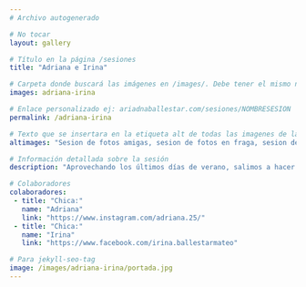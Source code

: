 ```yaml
---
# Archivo autogenerado

# No tocar
layout: gallery

# Título en la página /sesiones
title: "Adriana e Irina"

# Carpeta donde buscará las imágenes en /images/. Debe tener el mismo nombre y sin espacios
images: adriana-irina

# Enlace personalizado ej: ariadnaballestar.com/sesiones/NOMBRESESION
permalink: /adriana-irina

# Texto que se insertara en la etiqueta alt de todas las imagenes de la sesión
altimages: "Sesion de fotos amigas, sesion de fotos en fraga, sesion de fotos en barcelona, fotografo en barcelona, fotografo en fraga, fotografo en lleida, fotos de amigas, fotos en el campo"

# Información detallada sobre la sesión
description: "Aprovechando los últimos días de verano, salimos a hacer una sesión con estas dos amigas; Adriana e Irina. Al principio sólo iba a ser para Adriana, pero finalmente Irina se animó. El lugar me encanta y la luz a última hora de la tarde es preciosa. ¡Espero que os guste!"

# Colaboradores
colaboradores:
 - title: "Chica:"
   name: "Adriana"
   link: "https://www.instagram.com/adriana.25/"
 - title: "Chica:"
   name: "Irina"
   link: "https://www.facebook.com/irina.ballestarmateo"

# Para jekyll-seo-tag
image: /images/adriana-irina/portada.jpg
---
```

